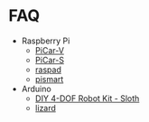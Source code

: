 
# FAQ

 - Raspberry Pi
   - [PiCar-V](source/raspberrypi/picar-v.md)
   - [PiCar-S](source/raspberrypi/picar-s.md)
   - [raspad](source/raspberrypi/raspad.md)
   - [pismart](source/raspberrypi/pismart.md)
 - Arduino
   - [DIY 4-DOF Robot Kit - Sloth](source/arduino/sloth.md)
   - [lizard](source/arduino/lizard.md)
